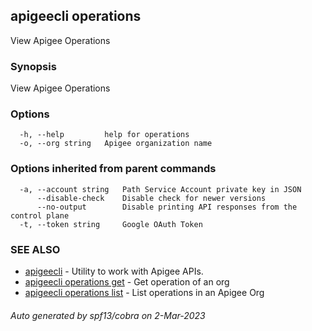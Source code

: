 ## apigeecli operations

View Apigee Operations

### Synopsis

View Apigee Operations

### Options

```
  -h, --help         help for operations
  -o, --org string   Apigee organization name
```

### Options inherited from parent commands

```
  -a, --account string   Path Service Account private key in JSON
      --disable-check    Disable check for newer versions
      --no-output        Disable printing API responses from the control plane
  -t, --token string     Google OAuth Token
```

### SEE ALSO

* [apigeecli](apigeecli.md)	 - Utility to work with Apigee APIs.
* [apigeecli operations get](apigeecli_operations_get.md)	 - Get operation of an org
* [apigeecli operations list](apigeecli_operations_list.md)	 - List operations in an Apigee Org

###### Auto generated by spf13/cobra on 2-Mar-2023
